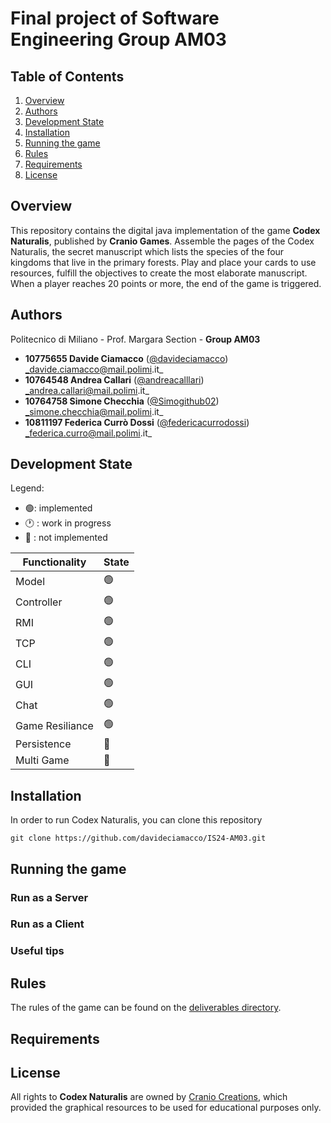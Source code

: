 # Final project of Software Engineering Group AM03

## Table of Contents
1. [Overview](#Overview)
2. [Authors](#Authors)
3. [Development State](#Development-State)
4. [Installation](#Installation)
5. [Running the game](#Running-the-game)
6. [Rules](#Rules)
7. [Requirements](#Requirements)
8. [License](#License)

## Overview
This repository contains the digital java implementation of the game **Codex Naturalis**, published by **Cranio Games**.
Assemble the pages of the Codex Naturalis, the secret manuscript which lists the species of the four kingdoms that live in the primary forests. Play and place your cards to use resources, fulfill the objectives to create the most elaborate manuscript. When a player reaches 20 points or more, the end of the game is triggered.

## Authors
Politecnico di Miliano - Prof. Margara Section - **Group AM03**
-  **10775655 Davide Ciamacco**   ([@davideciamacco](https://github.com/davideciamacco)) _davide.ciamacco@mail.polimi.it_
-  **10764548 Andrea Callari** ([@andreacalllari](https://github.com/andreacallari)) _andrea.callari@mail.polimi.it_
-  **10764758 Simone Checchia** ([@Simogithub02](https://github.com/Simogithub02)) _simone.checchia@mail.polimi.it_
-  **10811197 Federica Currò Dossi** ([@federicacurrodossi](https://github.com/federicacurrodossi)) _federica.curro@mail.polimi.it_


## Development State
Legend:

- :green_circle:: implemented
- :clock1: : work in progress
- :stop_sign: : not implemented

| Functionality   | State          |
|-----------------|----------------|
| Model           | :green_circle: |
| Controller      | :green_circle: |
| RMI             | :green_circle: |
| TCP             | :green_circle: |
| CLI             | :green_circle: |
| GUI             | :green_circle:       |
| Chat            | :green_circle: |
| Game Resiliance | :green_circle:     |
| Persistence     | :stop_sign:    |
| Multi Game      | :stop_sign:    |




## Installation
In order to run Codex Naturalis, you can clone this repository
```
git clone https://github.com/davideciamacco/IS24-AM03.git
```

## Running the game

### Run as a Server

### Run as a Client

### Useful tips

## Rules
The rules of the game can be found on the [deliverables directory]().

## Requirements

## License
All rights to **Codex Naturalis** are owned by [Cranio Creations](https://www.craniocreations.it/),  which provided the graphical
resources to be used for educational purposes only.

